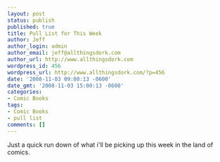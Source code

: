 ```yaml
---
layout: post
status: publish
published: true
title: Pull List for This Week
author: Jeff
author_login: admin
author_email: jeff@allthingsdork.com
author_url: http://www.allthingsdork.com
wordpress_id: 456
wordpress_url: http://www.allthingsdork.com/?p=456
date: '2008-11-03 09:00:13 -0600'
date_gmt: '2008-11-03 15:00:13 -0600'
categories:
- Comic Books
tags:
- Comic Books
- pull list
comments: []
---
```

<p>Just a quick run down of what i'll be picking up this week in the land of comics.</p>
<p><script type="text/javascript" src="http://www.comixology.com/js/pulllist/b3238817646c56c2e080ece12eb01809.js?date=2008-11-05"></script></p>
